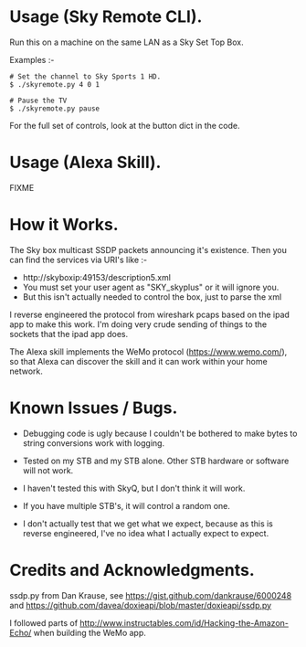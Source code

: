 Usage (Sky Remote CLI).
=======================

Run this on a machine on the same LAN as a Sky Set Top Box.

Examples :-

```
# Set the channel to Sky Sports 1 HD.
$ ./skyremote.py 4 0 1

# Pause the TV
$ ./skyremote.py pause
```

For the full set of controls, look at the button dict in the code.

Usage (Alexa Skill).
====================

FIXME

How it Works.
=============

The Sky box multicast SSDP packets announcing it's existence. Then
you can find the services via URI's like :-

- http://skyboxip:49153/description5.xml
- You must set your user agent as "SKY_skyplus" or it will ignore you.
- But this isn't actually needed to control the box, just to parse
the xml 

I reverse engineered the protocol from wireshark pcaps based on the
ipad app to make this work. I'm doing very crude sending of things
to the sockets that the ipad app does.

The Alexa skill implements the WeMo protocol (https://www.wemo.com/),
so that Alexa can discover the skill and it can work within your
home network.

Known Issues / Bugs.
====================

- Debugging code is ugly because I couldn't be bothered to make
  bytes to string conversions work with logging.
  
- Tested on my STB and my STB alone. Other STB hardware or software
  will not work.
  
- I haven't tested this with SkyQ, but I don't think it will work.

- If you have multiple STB's, it will control a random one.

- I don't actually test that we get what we expect, because as this
  is reverse engineered, I've no idea what I actually expect to expect.
  
Credits and Acknowledgments.
============================

ssdp.py from Dan Krause, see https://gist.github.com/dankrause/6000248
and https://github.com/davea/doxieapi/blob/master/doxieapi/ssdp.py

I followed parts of http://www.instructables.com/id/Hacking-the-Amazon-Echo/
when building the WeMo app.
